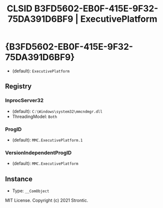 ﻿---
title: "CLSID B3FD5602-EB0F-415E-9F32-75DA391D6BF9 | ExecutivePlatform"
excerpt: What is COM-Object CLSID B3FD5602-EB0F-415E-9F32-75DA391D6BF9?
---

# {B3FD5602-EB0F-415E-9F32-75DA391D6BF9}

* (default): `ExecutivePlatform`

## Registry


### InprocServer32

* (default): `C:\Windows\system32\mmcndmgr.dll`
* ThreadingModel: `Both`

### ProgID

* (default): `MMC.ExecutivePlatform.1`

### VersionIndependentProgID

* (default): `MMC.ExecutivePlatform`

## Instance

* Type: `__ComObject`

MIT License. Copyright (c) 2021 Strontic.



